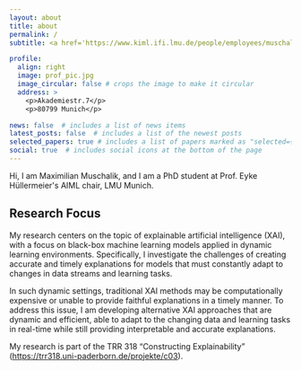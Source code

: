 ```yaml
---
layout: about
title: about
permalink: /
subtitle: <a href='https://www.kiml.ifi.lmu.de/people/employees/muschalik/index.html'>Artificial Intelligence and Machine Learning</a> at LMU Munich.

profile:
  align: right
  image: prof_pic.jpg
  image_circular: false # crops the image to make it circular
  address: >
    <p>Akademiestr.7</p>
    <p>80799 Munich</p>

news: false  # includes a list of news items
latest_posts: false  # includes a list of the newest posts
selected_papers: true # includes a list of papers marked as "selected={true}"
social: true  # includes social icons at the bottom of the page
---
```


Hi, I am Maximilian Muschalik, and I am a PhD student at Prof. Eyke Hüllermeier's AIML chair, LMU Munich.

## Research Focus
My research centers on the topic of explainable artificial intelligence (XAI), with a focus on black-box machine learning models applied in dynamic learning environments. Specifically, I investigate the challenges of creating accurate and timely explanations for models that must constantly adapt to changes in data streams and learning tasks.

In such dynamic settings, traditional XAI methods may be computationally expensive or unable to provide faithful explanations in a timely manner. To address this issue, I am developing alternative XAI approaches that are dynamic and efficient, able to adapt to the changing data and learning tasks in real-time while still providing interpretable and accurate explanations.

My research is part of the TRR 318 “Constructing Explainability” (https://trr318.uni-paderborn.de/projekte/c03).
